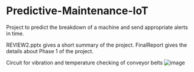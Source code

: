 # Predictive-Maintenance-IoT
Project to predict the breakdown of a machine and send appropriate alerts in time.

REVIEW2.pptx gives a short summary of the project.
FinalReport gives the details about Phase 1 of the project.


Circuit for vibration and temperature checking of conveyor belts
![image](https://github.com/helly-22/Predictive-Maintenance-IoT/assets/72428639/564c11d6-84d8-4f24-8c3c-7ff7f4928455)
